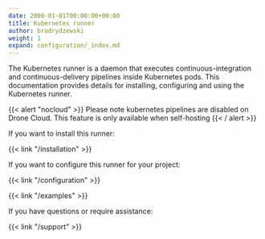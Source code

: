 ```yaml
---
date: 2000-01-01T00:00:00+00:00
title: Kubernetes runner
author: bradrydzewski
weight: 1
expand: configuration/_index.md
---
```


The Kubernetes runner is a daemon that executes continuous-integration and continuous-delivery pipelines inside Kubernetes pods. This documentation provides details for installing, configuring and using the Kubernetes runner.

{{< alert "nocloud" >}} Please note kubernetes pipelines are disabled on Drone Cloud. This feature is only available when self-hosting {{< / alert >}}

If you want to install this runner:

{{< link "/installation" >}}

If you want to configure this runner for your project:

{{< link "/configuration" >}}

{{< link "/examples" >}}

If you have questions or require assistance:

{{< link "/support" >}}